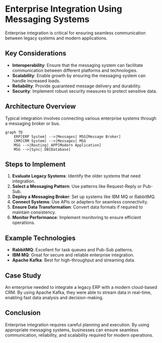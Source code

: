 # Enterprise Integration Using Messaging Systems

Enterprise integration is critical for ensuring seamless communication between legacy systems and modern applications.

## Key Considerations

- **Interoperability**: Ensure that the messaging system can facilitate communication between different platforms and technologies.
- **Scalability**: Enable growth by ensuring the messaging system can handle increased loads.
- **Reliability**: Provide guaranteed message delivery and durability.
- **Security**: Implement robust security measures to protect sensitive data.

## Architecture Overview

Typical integration involves connecting various enterprise systems through a messaging broker or bus.

```mermaid
graph TD
    ERP[ERP System] -->|Messages| MSG[Message Broker]
    CRM[CRM System] -->|Messages| MSG
    MSG -->|Routing| APP[Modern Application]
    MSG -->|Sync| DB[Database]
```

## Steps to Implement

1. **Evaluate Legacy Systems**: Identify the older systems that need integration.
2. **Select a Messaging Pattern**: Use patterns like Request-Reply or Pub-Sub.
3. **Deploy a Messaging Broker**: Set up systems like IBM MQ or RabbitMQ.
4. **Connect Systems**: Use APIs or adapters for seamless connectivity.
5. **Ensure Data Transformation**: Convert data formats if required to maintain consistency.
6. **Monitor Performance**: Implement monitoring to ensure efficient operations.

## Example Technologies

- **RabbitMQ**: Excellent for task queues and Pub-Sub patterns.
- **IBM MQ**: Great for secure and reliable enterprise integration.
- **Apache Kafka**: Best for high-throughput and streaming data.

## Case Study

An enterprise needed to integrate a legacy ERP with a modern cloud-based CRM. By using Apache Kafka, they were able to stream data in real-time, enabling fast data analysis and decision-making.

## Conclusion

Enterprise integration requires careful planning and execution. By using appropriate messaging systems, businesses can ensure seamless communication, reliability, and scalability required for modern operations.
